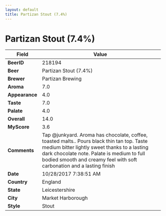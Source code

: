 ```yaml
---
layout: default
title: Partizan Stout (7.4%)
---
```


# Partizan Stout (7.4%)

| Field         | Value     |
|---------------|-----------|
| **BeerID** | 218194 |
| **Beer** | Partizan Stout (7.4%) |
| **Brewer** | Partizan Brewing |
| **Aroma** | 7.0 |
| **Appearance** | 4.0 |
| **Taste** | 7.0 |
| **Palate** | 4.0 |
| **Overall** | 14.0 |
| **MyScore** | 3.6 |
| **Comments** | Tap @junkyard. Aroma has chocolate, coffee, toasted malts.. Pours black thin tan top. Taste medium bitter lightly sweet thanks to a lasting dark chocolate note. Palate is medium to full bodied smooth and creamy feel with soft carbonation and a lasting finish  |
| **Date** | 10/28/2017 7:38:51 AM |
| **Country** | England |
| **State** | Leicestershire |
| **City** | Market Harborough |
| **Style** | Stout |

